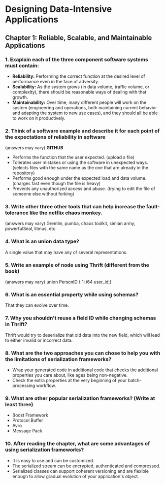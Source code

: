 # Designing Data-Intensive Applications
 
## Chapter 1: Reliable, Scalable, and Maintainable Applications

### 1.  Exaplain each of the three component software systems must contain: 
- **Reliability:** Performing the correct function at the desired level of performance even in the face of adversity.
- **Scalability:** As the system grows (in data volume, traffic volume, or complexity), there should be reasonable ways of dealing with that growth.
- **Maintainability:** Over time, many different people will work on the system (engineering and operations, both maintaining current behavior and adapting the system to new use
cases), and they should all be able to work on it productively.

### 2. Think of a software example and describe it for each point of the expectations of reliability in software
(answers may vary)
**GITHUB**
- Performs the function that the user expected. (upload a file)
- Tolerates user mistakes or using the software in unexpected ways. (selects files with the same name as the one that are already in the repository)
- Performs good enough under the expected load and data volume. (charges fast even though the file is heavy)
- Prevents any unauthorized access and abuse. (trying to edit the file of someone else without forking)

### 3. Write other three other tools that can help increase the fault-tolerance like the netflix chaos monkey.
(answers may vary)
Gremlin, pumba, chaos toolkit, simian army, powerfulSeal, litmus, etc.

### 4. What is an union data type?
A single value that may have any of several representations. 

### 5. Write an example of node using Thrift (different from the book)
(answers may vary)
union PersonID { 1: i64 user_id;}

### 6. What is an essential property while using schemas?  
That they can evolve over time.

### 7. Why you shouldn't reuse a field ID while changing schemas in Thrift?
Thrift would try to deserialize that old data into the new field, which will lead to either invalid or incorrect data. 

### 8. What are the two approaches you can chose to help you with the limitations of serialization frameworks?
- Wrap your generated code in additional code that checks the additional properties you care about, like ages being non-negative. 
- Check the extra properties at the very  beginning of your batch-processing workflow.

### 9. What are other popular serialization frameworks? (Write at least three)
- Boost Framework
- Protocol Buffer
- Avro
- Message Pack

### 10. After reading the chapter, what are some advantages of using serialization frameworks?
- It is easy to use and can be customized.
- The serialized stream can be encrypted, authenticated and compressed.
- Serialized classes can support coherent versioning and are flexible enough to allow gradual evolution of your application's object.

